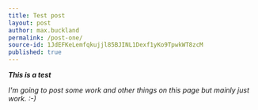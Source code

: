 ```yaml
---
title: Test post
layout: post
author: max.buckland
permalink: /post-one/
source-id: 1JdEFKeLemfqkujjl85BJINL1Dexf1yKo9TpwkWT8zcM
published: true
---
```

**_This is a test_**

*I'm going to post some work and other things on this page but mainly just work. :-)*

